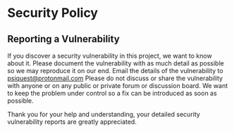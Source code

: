 # Security Policy

## Reporting a Vulnerability

If you discover a security vulnerability in this project, we want to know about it. 
Please document the vulnerability with as much detail as possible so we may reproduce it on our end.
Email the details of the vulnerability to psiquest@protonmail.com
Please do not discuss or share the vulnerability with anyone or on any public or private forum or discussion board.
We want to keep the problem under control so a fix can be introduced as soon as possible.

Thank you for your help and understanding, your detailed security vulnerability reports are greatly appreciated.
